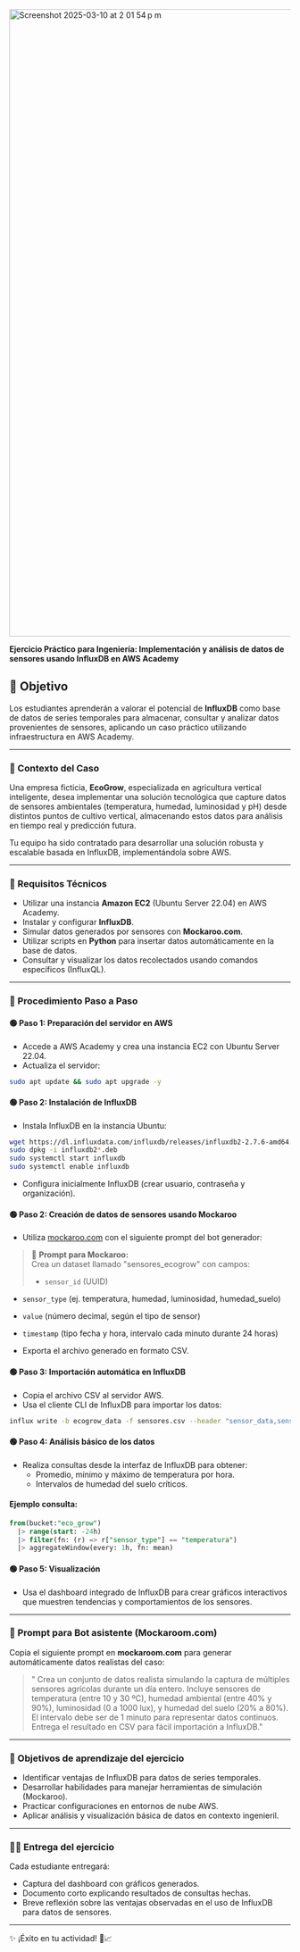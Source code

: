 <img width="1124" alt="Screenshot 2025-03-10 at 2 01 54 p m" src="https://github.com/user-attachments/assets/bb9cd28f-a469-40d8-986a-ca4cf0c25edf" />





**Ejercicio Práctico para Ingeniería: Implementación y análisis de datos de sensores usando InfluxDB en AWS Academy**

## 🎯 Objetivo
Los estudiantes aprenderán a valorar el potencial de **InfluxDB** como base de datos de series temporales para almacenar, consultar y analizar datos provenientes de sensores, aplicando un caso práctico utilizando infraestructura en AWS Academy.

---

### 🚀 Contexto del Caso

Una empresa ficticia, **EcoGrow**, especializada en agricultura vertical inteligente, desea implementar una solución tecnológica que capture datos de sensores ambientales (temperatura, humedad, luminosidad y pH) desde distintos puntos de cultivo vertical, almacenando estos datos para análisis en tiempo real y predicción futura.

Tu equipo ha sido contratado para desarrollar una solución robusta y escalable basada en InfluxDB, implementándola sobre AWS.

---

### 📝 Requisitos Técnicos

- Utilizar una instancia **Amazon EC2** (Ubuntu Server 22.04) en AWS Academy.
- Instalar y configurar **InfluxDB**.
- Simular datos generados por sensores con **Mockaroo.com**.
- Utilizar scripts en **Python** para insertar datos automáticamente en la base de datos.
- Consultar y visualizar los datos recolectados usando comandos específicos (InfluxQL).

---

### 🔖 Procedimiento Paso a Paso

#### 🟢 Paso 1: Preparación del servidor en AWS
- Accede a AWS Academy y crea una instancia EC2 con Ubuntu Server 22.04.
- Actualiza el servidor:
```bash
sudo apt update && sudo apt upgrade -y
```

#### 🟢 Paso 2: Instalación de InfluxDB
- Instala InfluxDB en la instancia Ubuntu:
```bash
wget https://dl.influxdata.com/influxdb/releases/influxdb2-2.7.6-amd64.deb
sudo dpkg -i influxdb2*.deb
sudo systemctl start influxdb
sudo systemctl enable influxdb
```

- Configura inicialmente InfluxDB (crear usuario, contraseña y organización).

#### 🟢 Paso 2: Creación de datos de sensores usando Mockaroo
- Utiliza [mockaroo.com](https://www.mockaroo.com/) con el siguiente prompt del bot generador:

> 🔸 **Prompt para Mockaroo:**  
> Crea un dataset llamado "sensores_ecogrow" con campos:  
> - `sensor_id` (UUID)  
- `sensor_type` (ej. temperatura, humedad, luminosidad, humedad_suelo)
- `value` (número decimal, según el tipo de sensor)
- `timestamp` (tipo fecha y hora, intervalo cada minuto durante 24 horas)

- Exporta el archivo generado en formato CSV.

#### 🟢 Paso 3: Importación automática en InfluxDB
- Copia el archivo CSV al servidor AWS.
- Usa el cliente CLI de InfluxDB para importar los datos:
```bash
influx write -b ecogrow_data -f sensores.csv --header "sensor_data,sensor_type=value,value=value timestamp"
```

#### 🟢 Paso 4: Análisis básico de los datos
- Realiza consultas desde la interfaz de InfluxDB para obtener:
  - Promedio, mínimo y máximo de temperatura por hora.
  - Intervalos de humedad del suelo críticos.

#### Ejemplo consulta:
```sql
from(bucket:"eco_grow")
  |> range(start: -24h)
  |> filter(fn: (r) => r["sensor_type"] == "temperatura")
  |> aggregateWindow(every: 1h, fn: mean)
```

#### 🟢 Paso 5: Visualización
- Usa el dashboard integrado de InfluxDB para crear gráficos interactivos que muestren tendencias y comportamientos de los sensores.

---

### 🤖 Prompt para Bot asistente (Mockaroom.com)

Copia el siguiente prompt en **mockaroom.com** para generar automáticamente datos realistas del caso:

> " Crea un conjunto de datos realista simulando la captura de múltiples sensores agrícolas durante un día entero. Incluye sensores de temperatura (entre 10 y 30 ºC), humedad ambiental (entre 40% y 90%), luminosidad (0 a 1000 lux), y humedad del suelo (20% a 80%). El intervalo debe ser de 1 minuto para representar datos continuos. Entrega el resultado en CSV para fácil importación a InfluxDB."

---

### 🎯 Objetivos de aprendizaje del ejercicio
- Identificar ventajas de InfluxDB para datos de series temporales.
- Desarrollar habilidades para manejar herramientas de simulación (Mockaroo).
- Practicar configuraciones en entornos de nube AWS.
- Aplicar análisis y visualización básica de datos en contexto ingenieril.

---

### 🧑‍💻 Entrega del ejercicio

Cada estudiante entregará:
- Captura del dashboard con gráficos generados.
- Documento corto explicando resultados de consultas hechas.
- Breve reflexión sobre las ventajas observadas en el uso de InfluxDB para datos de sensores.

---

✨ ¡Éxito en tu actividad! 🌱📈

